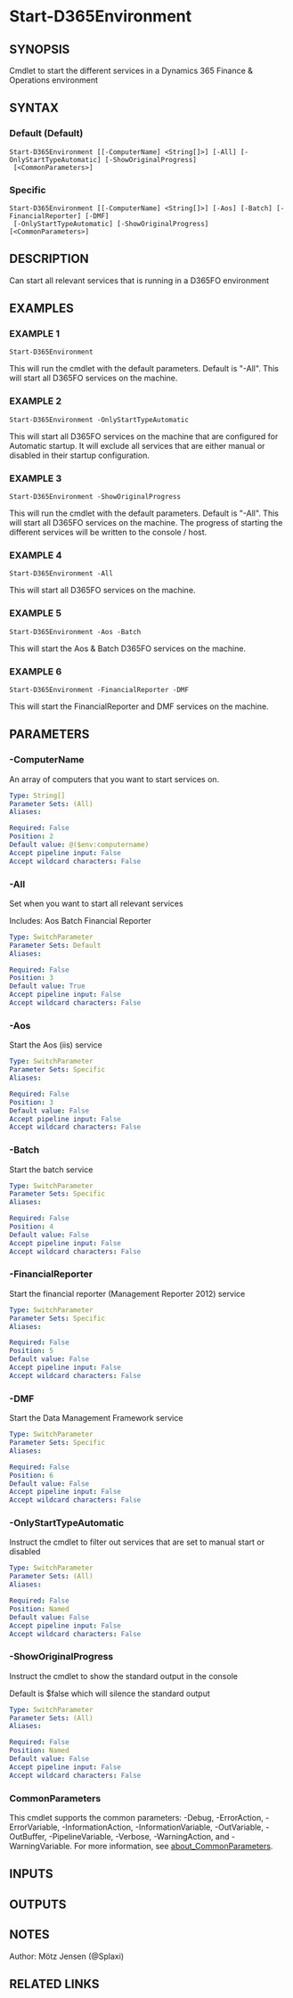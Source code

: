﻿---
external help file: d365fo.tools-help.xml
Module Name: d365fo.tools
online version:
schema: 2.0.0
---

# Start-D365Environment

## SYNOPSIS
Cmdlet to start the different services in a Dynamics 365 Finance & Operations environment

## SYNTAX

### Default (Default)
```
Start-D365Environment [[-ComputerName] <String[]>] [-All] [-OnlyStartTypeAutomatic] [-ShowOriginalProgress]
 [<CommonParameters>]
```

### Specific
```
Start-D365Environment [[-ComputerName] <String[]>] [-Aos] [-Batch] [-FinancialReporter] [-DMF]
 [-OnlyStartTypeAutomatic] [-ShowOriginalProgress] [<CommonParameters>]
```

## DESCRIPTION
Can start all relevant services that is running in a D365FO environment

## EXAMPLES

### EXAMPLE 1
```
Start-D365Environment
```

This will run the cmdlet with the default parameters.
Default is "-All".
This will start all D365FO services on the machine.

### EXAMPLE 2
```
Start-D365Environment -OnlyStartTypeAutomatic
```

This will start all D365FO services on the machine that are configured for Automatic startup.
It will exclude all services that are either manual or disabled in their startup configuration.

### EXAMPLE 3
```
Start-D365Environment -ShowOriginalProgress
```

This will run the cmdlet with the default parameters.
Default is "-All".
This will start all D365FO services on the machine.
The progress of starting the different services will be written to the console / host.

### EXAMPLE 4
```
Start-D365Environment -All
```

This will start all D365FO services on the machine.

### EXAMPLE 5
```
Start-D365Environment -Aos -Batch
```

This will start the Aos & Batch D365FO services on the machine.

### EXAMPLE 6
```
Start-D365Environment -FinancialReporter -DMF
```

This will start the FinancialReporter and DMF services on the machine.

## PARAMETERS

### -ComputerName
An array of computers that you want to start services on.

```yaml
Type: String[]
Parameter Sets: (All)
Aliases:

Required: False
Position: 2
Default value: @($env:computername)
Accept pipeline input: False
Accept wildcard characters: False
```

### -All
Set when you want to start all relevant services

Includes:
Aos
Batch
Financial Reporter

```yaml
Type: SwitchParameter
Parameter Sets: Default
Aliases:

Required: False
Position: 3
Default value: True
Accept pipeline input: False
Accept wildcard characters: False
```

### -Aos
Start the Aos (iis) service

```yaml
Type: SwitchParameter
Parameter Sets: Specific
Aliases:

Required: False
Position: 3
Default value: False
Accept pipeline input: False
Accept wildcard characters: False
```

### -Batch
Start the batch service

```yaml
Type: SwitchParameter
Parameter Sets: Specific
Aliases:

Required: False
Position: 4
Default value: False
Accept pipeline input: False
Accept wildcard characters: False
```

### -FinancialReporter
Start the financial reporter (Management Reporter 2012) service

```yaml
Type: SwitchParameter
Parameter Sets: Specific
Aliases:

Required: False
Position: 5
Default value: False
Accept pipeline input: False
Accept wildcard characters: False
```

### -DMF
Start the Data Management Framework service

```yaml
Type: SwitchParameter
Parameter Sets: Specific
Aliases:

Required: False
Position: 6
Default value: False
Accept pipeline input: False
Accept wildcard characters: False
```

### -OnlyStartTypeAutomatic
Instruct the cmdlet to filter out services that are set to manual start or disabled

```yaml
Type: SwitchParameter
Parameter Sets: (All)
Aliases:

Required: False
Position: Named
Default value: False
Accept pipeline input: False
Accept wildcard characters: False
```

### -ShowOriginalProgress
Instruct the cmdlet to show the standard output in the console

Default is $false which will silence the standard output

```yaml
Type: SwitchParameter
Parameter Sets: (All)
Aliases:

Required: False
Position: Named
Default value: False
Accept pipeline input: False
Accept wildcard characters: False
```

### CommonParameters
This cmdlet supports the common parameters: -Debug, -ErrorAction, -ErrorVariable, -InformationAction, -InformationVariable, -OutVariable, -OutBuffer, -PipelineVariable, -Verbose, -WarningAction, and -WarningVariable. For more information, see [about_CommonParameters](http://go.microsoft.com/fwlink/?LinkID=113216).

## INPUTS

## OUTPUTS

## NOTES
Author: Mötz Jensen (@Splaxi)

## RELATED LINKS
